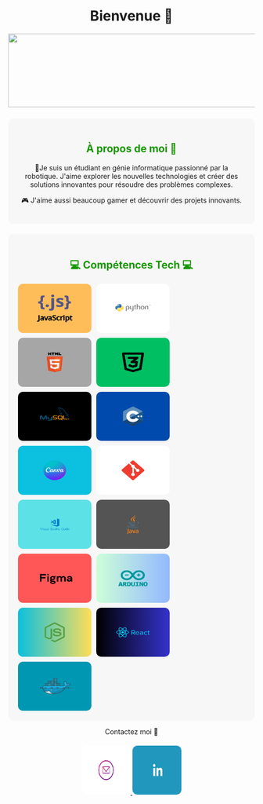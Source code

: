 <h1 align="center"> Bienvenue 👋</h1>
<p align="center"><img src ="./Images/Bannière.png" width="650" height="150" ></p>

<div style="background-color:rgb(247, 247, 247); border-radius: 10px; padding: 20px; margin-top: 20px;">
  <h2 style="color: rgb(22, 150, 0)" align="center">À propos de moi 🤖</h2>
  <p align="center">🌟Je suis un étudiant en génie informatique passionné par la robotique. J'aime explorer les nouvelles technologies et créer des solutions innovantes pour résoudre des problèmes complexes.</p>
  <p align="center"> 🎮 J'aime aussi beaucoup gamer et découvrir des projets innovants.</p>
</div>

<div style="background-color:rgb(247, 247, 247); border-radius: 10px; padding: 20px; margin-top: 20px; background-image: url('./Images/BackGround.png'); background-size: cover; background-position: center;">
  <h2 style="color: rgb(22, 150, 0)" align="center">💻 Compétences Tech 💻</h2>
  <div style="display: flex; flex-wrap: wrap; gap: 10px;">
    <img src="./Images/Javascript.png" alt="JavaScript" width="150" height="100" style="border-radius: 10px;">
    <img src="./Images/Python.png" alt="Python" width="150" height="100" style="border-radius: 10px;">
    <img src="./Images/Html.png" alt="HTML" width="150" height="100" style="border-radius: 10px;">
    <img src="./Images/Css.png" alt="CSS" width="150" height="100" style="border-radius: 10px;">
    <img src="./Images/Sql.png" alt="SQL" width="150" height="100" style="border-radius: 10px;">
    <img src="./Images/C++.png" alt="C++" width="150" height="100" style="border-radius: 10px;">
    <img src="./Images/Canva.png" alt="Canva" width="150" height="100" style="border-radius: 10px;">
    <img src="./Images/GitLab.png" alt="GitLab" width="150" height="100" style="border-radius: 10px;">
    <img src="./Images/VisualStudio.png" alt="Visual Studio" width="150" height="100" style="border-radius: 10px;">
    <img src="./Images/Java.png" alt="Java" width="150" height="100" style="border-radius: 10px;">
    <img src="./Images/Figma.png" alt="Java" width="150" height="100" style="border-radius: 10px;">
<img src="./Images/Arduino.png" alt="Java" width="150" height="100" style="border-radius: 10px;">
<img src="./Images/Nodejs.png" alt="Java" width="150" height="100" style="border-radius: 10px;">
<img src="./Images/React.png" alt="Java" width="150" height="100" style="border-radius: 10px;">
<img src="./Images/Docker.png" alt="Java" width="150" height="100" style="border-radius: 10px;">
  </div>
</div>

<p align="center">Contactez moi 📧</p>

<div align="center" style="margin-top: 20px;">
  <a href='mailto:jaleel.kaltou@gmail.com'>
    <img src='./Images/Gmail.png' width="100" height="100" style="border-radius: 10px;">
  </a>
  <a href='https://www.linkedin.com/in/jaleel-kaltou-a71bba260?lipi=urn%3Ali%3Apage%3Ad_flagship3_profile_view_base_contact_details%3BXzPIj2xaTzWj4nJNuXWL%2FQ%3D%3D'>
    <img src='./Images/Linkedin.png' width="100" height="100" style="border-radius: 10px;">
  </a>
</div>



